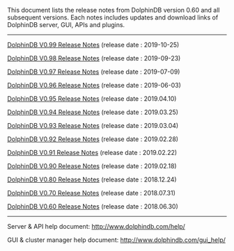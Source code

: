 This document lists the release notes from DolphinDB version 0.60 and all subsequent versions. Each notes includes updates and download links of DolphinDB server, GUI, APIs and plugins.

---
[DolphinDB V0.99 Release Notes](https://github.com/dolphindb/release/blob/master/0.99/README.md) (release date : 2019-10-25)

[DolphinDB V0.98 Release Notes](https://github.com/dolphindb/release/blob/master/0.98/README.md) (release date : 2019-09-23)

[DolphinDB V0.97 Release Notes](https://github.com/dolphindb/release/blob/master/0.97/README.md) (release date : 2019-07-09)

[DolphinDB V0.96 Release Notes](https://github.com/dolphindb/release/blob/master/0.96/README.md) (release date : 2019-06-03)

[DolphinDB V0.95 Release Notes](https://github.com/dolphindb/release/blob/master/0.95/README.md) (release date : 2019.04.10)

[DolphinDB V0.94 Release Notes](https://github.com/dolphindb/release/blob/master/0.94/README.md) (release date : 2019.03.25)

[DolphinDB V0.93 Release Notes](https://github.com/dolphindb/release/blob/master/0.93/README.md) (release date : 2019.03.04)

[DolphinDB V0.92 Release Notes](https://github.com/dolphindb/release/blob/master/0.92/README.md) (release date : 2019.02.28)

[DolphinDB V0.91 Release Notes](https://github.com/dolphindb/release/blob/master/0.91/README.md) (release date : 2019.02.22)

[DolphinDB V0.90 Release Notes](https://github.com/dolphindb/release/blob/master/0.90/README.md) (release date : 2019.02.18)

[DolphinDB V0.80 Release Notes](https://github.com/dolphindb/release/blob/master/0.80/README.md) (release date : 2018.12.24)

[DolphinDB V0.70 Release Notes](https://github.com/dolphindb/release/blob/master/0.70/README.md) (release date : 2018.07.31)

[DolphinDB V0.60 Release Notes](https://github.com/dolphindb/release/blob/master/0.60/README.md) (release date : 2018.06.30)

---

Server & API help document: http://www.dolphindb.com/help/  

GUI & cluster manager help document: http://www.dolphindb.com/gui_help/  
